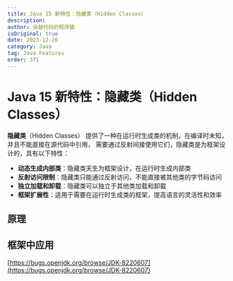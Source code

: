 ```yaml
---
title: Java 15 新特性：隐藏类（Hidden Classes）
description:
author: 会敲代码的程序猿
isOriginal: true
date: 2023-12-26
category: Java
tag: Java Features
order: 371
---
```


# Java 15 新特性：隐藏类（Hidden Classes）

**隐藏类**（Hidden Classes） 提供了一种在运行时生成类的机制，在编译时未知，并且不能直接在源代码中引用，
需要通过反射间接使用它们，隐藏类是为框架设计的，具有以下特性：

* **动态生成内部类**：隐藏类天生为框架设计，在运行时生成内部类
* **反射访问限制**：隐藏类只能通过反射访问，不能直接被其他类的字节码访问
* **独立加载和卸载**：隐藏类可以独立于其他类加载和卸载
* **框架扩展性**：适用于需要在运行时生成类的框架，提高语言的灵活性和效率

## 原理


## 框架中应用


[https://bugs.openjdk.org/browse/JDK-8220607](https://bugs.openjdk.org/browse/JDK-8220607)
